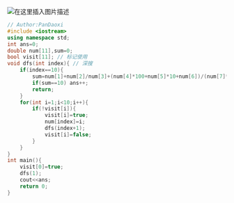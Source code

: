 ![在这里插入图片描述](https://pic.2ge.org/cdn/?url=https://img-blog.csdnimg.cn/236c3dfacbc341f0b30956c4f1bef025.png?x-oss-process=image/watermark,type_d3F5LXplbmhlaQ,shadow_50,text_Q1NETiBA5r2Y6YGT54a5,size_20,color_FFFFFF,t_70,g_se,x_16)

```cpp
// Author:PanDaoxi
#include <iostream>
using namespace std;
int ans=0;
double num[11],sum=0;
bool visit[11]; // 标记使用
void dfs(int index){ // 深搜 
	if(index==10){
		sum=num[1]+num[2]/num[3]+(num[4]*100+num[5]*10+num[6])/(num[7]*100+num[8]*10+num[9]);
		if(sum==10) ans++;
		return;
	}
	for(int i=1;i<10;i++){
		if(!visit[i]){
			visit[i]=true;
			num[index]=i;
			dfs(index+1);
			visit[i]=false;
		}
	}
} 
int main(){
	visit[0]=true;
	dfs(1);
	cout<<ans;
	return 0;
}
```

